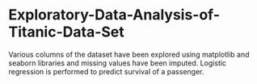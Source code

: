 # Exploratory-Data-Analysis-of-Titanic-Data-Set
Various columns of the dataset have been explored using matplotlib and seaborn libraries and missing values have been imputed. Logistic regression is performed to predict survival of a passenger. 

